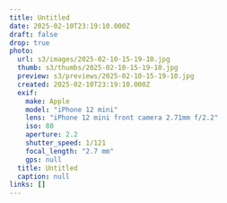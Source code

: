 ```yaml
---
title: Untitled
date: 2025-02-10T23:19:10.000Z
draft: false
drop: true
photo:
  url: s3/images/2025-02-10-15-19-10.jpg
  thumb: s3/thumbs/2025-02-10-15-19-10.jpg
  preview: s3/previews/2025-02-10-15-19-10.jpg
  created: 2025-02-10T23:19:10.000Z
  exif:
    make: Apple
    model: "iPhone 12 mini"
    lens: "iPhone 12 mini front camera 2.71mm f/2.2"
    iso: 80
    aperture: 2.2
    shutter_speed: 1/121
    focal_length: "2.7 mm"
    gps: null
  title: Untitled
  caption: null
links: []
---
```


